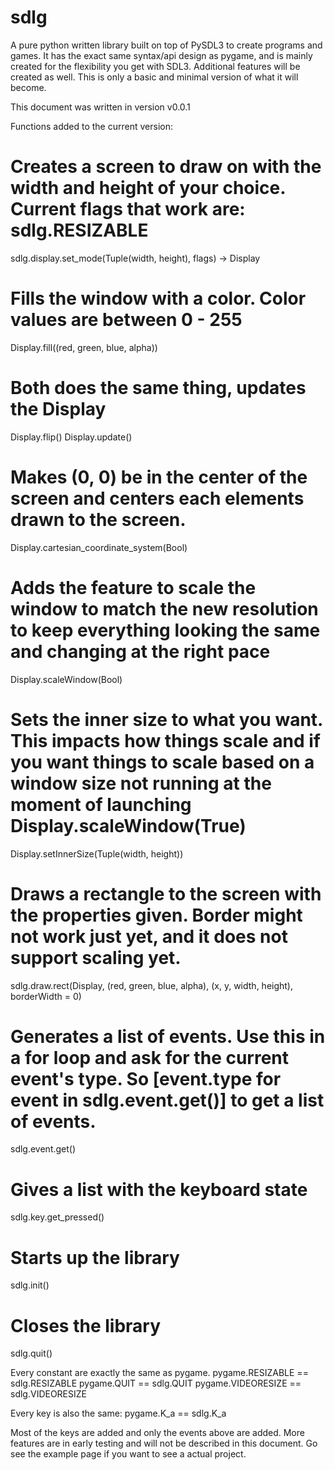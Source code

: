 # sdlg
A pure python written library built on top of PySDL3 to create programs and games. It has the exact same syntax/api design as pygame, and is mainly created for the flexibility you get with SDL3. Additional features will be created as well. This is only a basic and minimal version of what it will become.

This document was written in version v0.0.1

Functions added to the current version:

# Creates a screen to draw on with the width and height of your choice. Current flags that work are: sdlg.RESIZABLE
sdlg.display.set_mode(Tuple(width, height), flags) -> Display

# Fills the window with a color. Color values are between 0 - 255
Display.fill((red, green, blue, alpha)) 

# Both does the same thing, updates the Display
Display.flip()
Display.update()

# Makes (0, 0) be in the center of the screen and centers each elements drawn to the screen.
Display.cartesian_coordinate_system(Bool)

# Adds the feature to scale the window to match the new resolution to keep everything looking the same and changing at the right pace
Display.scaleWindow(Bool)

# Sets the inner size to what you want. This impacts how things scale and if you want things to scale based on a window size not running at the moment of launching Display.scaleWindow(True)
Display.setInnerSize(Tuple(width, height))

# Draws a rectangle to the screen with the properties given. Border might not work just yet, and it does not support scaling yet.
sdlg.draw.rect(Display, (red, green, blue, alpha), (x, y, width, height), borderWidth = 0) 

# Generates a list of events. Use this in a for loop and ask for the current event's type. So [event.type for event in sdlg.event.get()] to get a list of events.
sdlg.event.get()

# Gives a list with the keyboard state
sdlg.key.get_pressed()

# Starts up the library
sdlg.init()

# Closes the library
sdlg.quit()

Every constant are exactly the same as pygame.
pygame.RESIZABLE == sdlg.RESIZABLE
pygame.QUIT == sdlg.QUIT
pygame.VIDEORESIZE == sdlg.VIDEORESIZE

Every key is also the same:
pygame.K_a == sdlg.K_a

Most of the keys are added and only the events above are added.
More features are in early testing and will not be described in this document.
Go see the example page if you want to see a actual project.
